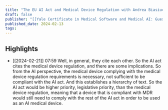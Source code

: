 ```yaml
---
title: "The EU AI Act and Medical Device Regulation with Andrea Biasiucci"
draft: false
publisher: "[[Yale Certificate in Medical Software and Medical AI: Guest Experts]]"
published_date: 2024-02-13
tags:
---
```



## Highlights
* [[2024-02-21]] 07:59  Well, in general, they cite each other. So the AI act cites the medical device regulation, and there are some implications. So from the AI perspective, the medical device complying with the medical device regulation requirements is necessary, not sufficient to be compliant with the AI act. And this establishes a hierarchy of text. So the AI act would be higher priority, legislative priority, than the medical device regulation, meaning that a device that is compliant with MDR would still need to comply with the rest of the AI act in order to be used as an AI medical device.

